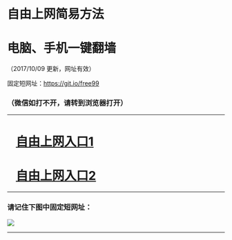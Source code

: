﻿# 自由上网简易方法

# 电脑、手机一键翻墙

（2017/10/09 更新，网址有效）

固定短网址：https://git.io/free99

### （微信如打不开，请转到浏览器打开）


***





# &nbsp;&nbsp; <a href="http://ft152853149.fwq-tz-1001.info/fwqtz01.html?t=100900113982 " target="_blank">自由上网入口1</a>
# &nbsp;&nbsp; <a href="http://ft1652013023.fwq-tz-1002.info/fwqtz02.html?t=100900121504 " target="_blank">自由上网入口2</a>
***

### 请记住下图中固定短网址：

<img src="https://s3-us-west-2.amazonaws.com/fwq-1001/yjfq-20170905okok.png" /> 


***

